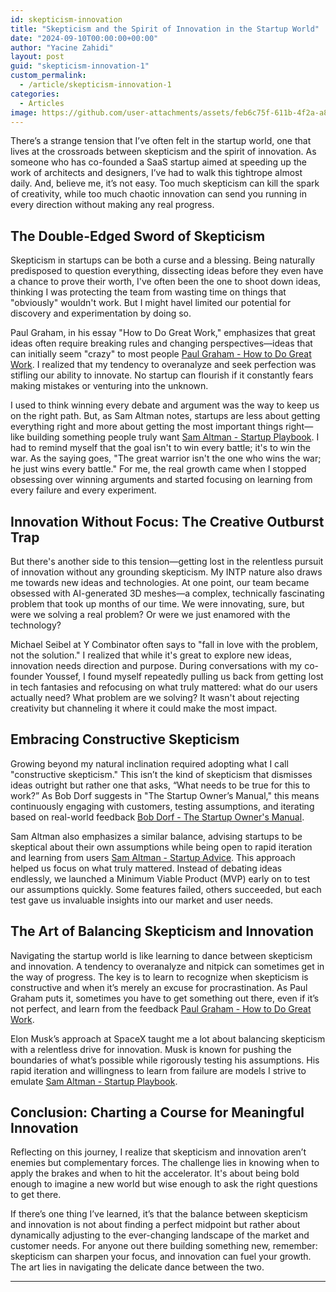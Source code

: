 ```yaml
---
id: skepticism-innovation
title: "Skepticism and the Spirit of Innovation in the Startup World"
date: "2024-09-10T00:00:00+00:00"
author: "Yacine Zahidi"
layout: post
guid: "skepticism-innovation-1"
custom_permalink:
  - /article/skepticism-innovation-1
categories:
  - Articles
image: https://github.com/user-attachments/assets/feb6c75f-611b-4f2a-a832-bda1325f4f54
---
```



There’s a strange tension that I’ve often felt in the startup world, one that lives at the crossroads between skepticism and the spirit of innovation. As someone who has co-founded a SaaS startup aimed at speeding up the work of architects and designers, I’ve had to walk this tightrope almost daily. And, believe me, it’s not easy. Too much skepticism can kill the spark of creativity, while too much chaotic innovation can send you running in every direction without making any real progress.

## The Double-Edged Sword of Skepticism

Skepticism in startups can be both a curse and a blessing. Being naturally predisposed to question everything, dissecting ideas before they even have a chance to prove their worth, I've often been the one to shoot down ideas, thinking I was protecting the team from wasting time on things that "obviously" wouldn't work. But I might havel limited our potential for discovery and experimentation by doing so.

Paul Graham, in his essay "How to Do Great Work," emphasizes that great ideas often require breaking rules and changing perspectives—ideas that can initially seem "crazy" to most people [Paul Graham - How to Do Great Work](https://www.paulgraham.com/hwtw.html). I realized that my tendency to overanalyze and seek perfection was stifling our ability to innovate. No startup can flourish if it constantly fears making mistakes or venturing into the unknown.

I used to think winning every debate and argument was the way to keep us on the right path. But, as Sam Altman notes, startups are less about getting everything right and more about getting the most important things right—like building something people truly want [Sam Altman - Startup Playbook](https://playbook.samaltman.com/). I had to remind myself that the goal isn't to win every battle; it's to win the war. As the saying goes, "The great warrior isn't the one who wins the war; he just wins every battle." For me, the real growth came when I stopped obsessing over winning arguments and started focusing on learning from every failure and every experiment.

## Innovation Without Focus: The Creative Outburst Trap

But there's another side to this tension—getting lost in the relentless pursuit of innovation without any grounding skepticism. My INTP nature also draws me towards new ideas and technologies. At one point, our team became obsessed with AI-generated 3D meshes—a complex, technically fascinating problem that took up months of our time. We were innovating, sure, but were we solving a real problem? Or were we just enamored with the technology?

Michael Seibel at Y Combinator often says to "fall in love with the problem, not the solution." I realized that while it's great to explore new ideas, innovation needs direction and purpose. During conversations with my co-founder Youssef, I found myself repeatedly pulling us back from getting lost in tech fantasies and refocusing on what truly mattered: what do our users actually need? What problem are we solving? It wasn't about rejecting creativity but channeling it where it could make the most impact.

## Embracing Constructive Skepticism

Growing beyond my natural inclination required adopting what I call "constructive skepticism." This isn’t the kind of skepticism that dismisses ideas outright but rather one that asks, “What needs to be true for this to work?” As Bob Dorf suggests in "The Startup Owner’s Manual," this means continuously engaging with customers, testing assumptions, and iterating based on real-world feedback [Bob Dorf - The Startup Owner's Manual](https://www.amazon.com/Startup-Owners-Manual-Step-Step/dp/0984999302).

Sam Altman also emphasizes a similar balance, advising startups to be skeptical about their own assumptions while being open to rapid iteration and learning from users [Sam Altman - Startup Advice](https://blog.samaltman.com/startup-advice-briefly). This approach helped us focus on what truly mattered. Instead of debating ideas endlessly, we launched a Minimum Viable Product (MVP) early on to test our assumptions quickly. Some features failed, others succeeded, but each test gave us invaluable insights into our market and user needs.

## The Art of Balancing Skepticism and Innovation

Navigating the startup world is like learning to dance between skepticism and innovation. A tendency to overanalyze and nitpick can sometimes get in the way of progress. The key is to learn to recognize when skepticism is constructive and when it’s merely an excuse for procrastination. As Paul Graham puts it, sometimes you have to get something out there, even if it’s not perfect, and learn from the feedback [Paul Graham - How to Do Great Work](https://www.paulgraham.com/hwtw.html).

Elon Musk’s approach at SpaceX taught me a lot about balancing skepticism with a relentless drive for innovation. Musk is known for pushing the boundaries of what’s possible while rigorously testing his assumptions. His rapid iteration and willingness to learn from failure are models I strive to emulate [Sam Altman - Startup Playbook](https://playbook.samaltman.com/).

## Conclusion: Charting a Course for Meaningful Innovation

Reflecting on this journey, I realize that skepticism and innovation aren’t enemies but complementary forces. The challenge lies in knowing when to apply the brakes and when to hit the accelerator. It's about being bold enough to imagine a new world but wise enough to ask the right questions to get there.

If there’s one thing I’ve learned, it’s that the balance between skepticism and innovation is not about finding a perfect midpoint but rather about dynamically adjusting to the ever-changing landscape of the market and customer needs. For anyone out there building something new, remember: skepticism can sharpen your focus, and innovation can fuel your growth. The art lies in navigating the delicate dance between the two.

---
